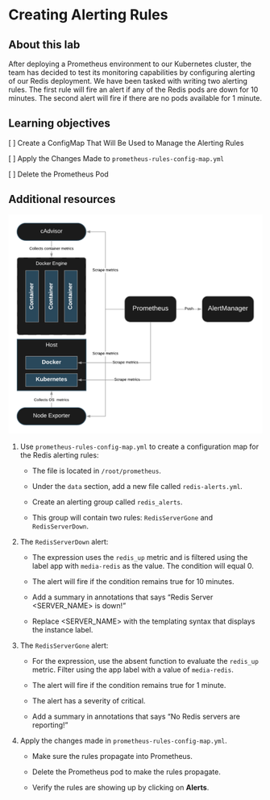 # Creating Alerting Rules

## About this lab

After deploying a Prometheus environment to our Kubernetes cluster, the team has decided to test its monitoring capabilities by configuring alerting of our Redis deployment. We have been tasked with writing two alerting rules. The first rule will fire an alert if any of the Redis pods are down for 10 minutes. The second alert will fire if there are no pods available for 1 minute.

## Learning objectives

[ ] Create a ConfigMap That Will Be Used to Manage the Alerting Rules

[ ] Apply the Changes Made to `prometheus-rules-config-map.yml`

[ ] Delete the Prometheus Pod

## Additional resources

![Fig. 1 Lab Diagram](../../../img/alerting/create-alerting-rules.demo/diag01.png)

1. Use `prometheus-rules-config-map.yml` to create a configuration map for the Redis alerting rules:

   * The file is located in `/root/prometheus`.

   * Under the `data` section, add a new file called `redis-alerts.yml`.

   * Create an alerting group called `redis_alerts`.

   * This group will contain two rules: `RedisServerGone` and `RedisServerDown`.

2. The `RedisServerDown` alert:

    * The expression uses the `redis_up` metric and is filtered using the label app with `media-redis` as the value. The condition will equal 0.

    * The alert will fire if the condition remains true for 10 minutes.

    * Add a summary in annotations that says “Redis Server <SERVER_NAME> is down!”

    * Replace <SERVER_NAME> with the templating syntax that displays the instance label.

3. The `RedisServerGone` alert:

    * For the expression, use the absent function to evaluate the `redis_up` metric. Filter using the app label with a value of `media-redis`.

    * The alert will fire if the condition remains true for 1 minute.

    * The alert has a severity of critical.

    * Add a summary in annotations that says “No Redis servers are reporting!”

4. Apply the changes made in `prometheus-rules-config-map.yml`.

    * Make sure the rules propagate into Prometheus.

    * Delete the Prometheus pod to make the rules propagate.

    * Verify the rules are showing up by clicking on **Alerts**.
